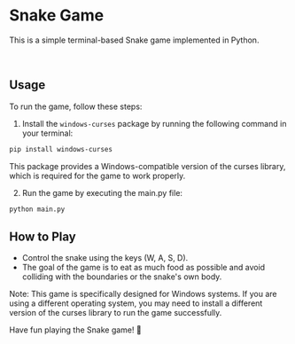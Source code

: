 # Snake Game

This is a simple terminal-based Snake game implemented in Python.

<br>

## Usage

To run the game, follow these steps:

1. Install the `windows-curses` package by running the following command in your terminal:

```bash
pip install windows-curses
```
This package provides a Windows-compatible version of the curses library, which is required for the game to work properly.

2. Run the game by executing the main.py file:

```bash
python main.py
```

## How to Play

- Control the snake using the keys (W, A, S, D).
- The goal of the game is to eat as much food as possible and avoid colliding with the boundaries or the snake's own body.

Note: This game is specifically designed for Windows systems. If you are using a different operating system, you may need to install a different version of the curses library to run the game successfully.

Have fun playing the Snake game! 🐍
